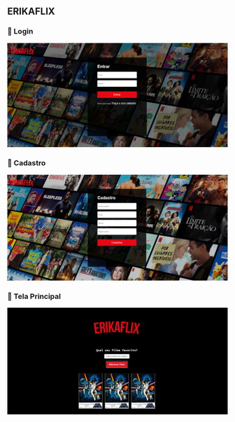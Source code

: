 ## ERIKAFLIX

### 🚀 Login

<img src="./img/login.png" width="1200">

### 🚀 Cadastro

<img src="./img/cadastro.png" width="1200">

### 🚀 Tela Principal

<img src="./img/telaPrincipal.png" width="1200">
